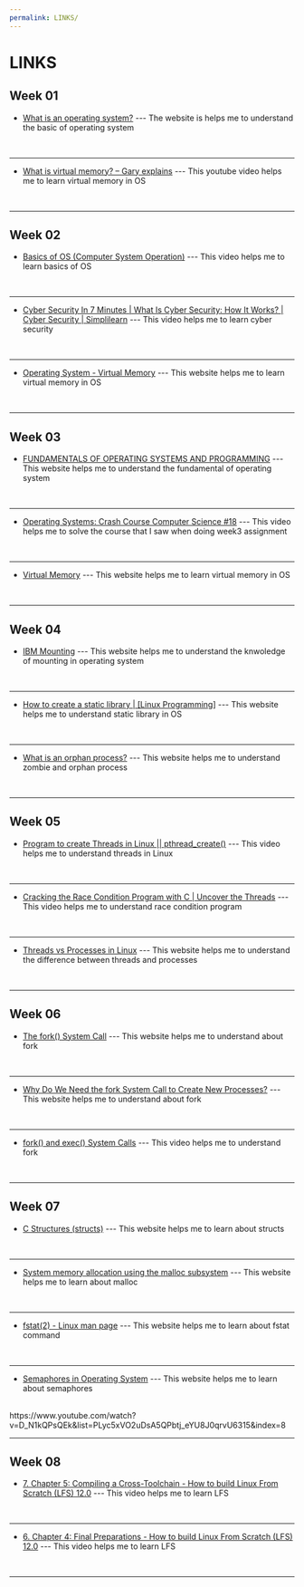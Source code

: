 ```yaml
---
permalink: LINKS/
---
```


# LINKS

## Week 01
* [What is an operating system?](https://edu.gcfglobal.org/en/computerbasics/understanding-operating-systems/1/#) ---
The website is helps me to understand the basic of operating system
<br>
<hr>

* [What is virtual memory? – Gary explains](https://www.youtube.com/watch?v=2quKyPnUShQ) --- This youtube video helps me to learn virtual memory in OS
<br>
<hr>

## Week 02
* [Basics of OS (Computer System Operation)](https://www.youtube.com/watch?v=VjPgYcQqqN0) --- This video helps me to learn basics of OS
<br>
<hr>

* [Cyber Security In 7 Minutes | What Is Cyber Security: How It Works? | Cyber Security | Simplilearn](https://www.youtube.com/watch?v=inWWhr5tnEA) --- This video helps me to learn cyber security
<br>
<hr>

* [Operating System - Virtual Memory](https://www.tutorialspoint.com/operating_system/os_virtual_memory.htm) --- This website helps me to learn virtual memory in OS
<br>
<hr>

## Week 03
* [FUNDAMENTALS OF OPERATING SYSTEMS AND PROGRAMMING](https://www.mit.edu.au/study-with-us/units/MN404/MN404%20-%20Fundamentals%20of%20Operating%20Systems%20and%20Programming) --- This website helps me to understand the fundamental of operating system
<br>
<hr>

* [Operating Systems: Crash Course Computer Science #18](https://www.youtube.com/watch?v=26QPDBe-NB8) --- This video helps me to solve the course that I saw when doing week3 assignment
<br>
<hr>

* [Virtual Memory](https://www.techtarget.com/searchstorage/definition/virtual-memory) --- This website helps me to learn virtual memory in OS
<br>
<hr>

## Week 04
* [IBM Mounting](https://www.ibm.com/docs/sr/aix/7.1?topic=systems-mounting) --- This website helps me to understand the knwoledge of mounting in operating system
<br>
<hr>

* [How to create a static library | [Linux Programming]](https://www.youtube.com/watch?v=3RmIVDgPmGk) --- This website helps me to understand static library in OS
<br>
<hr>

* [What is an orphan process?](https://www.codingninjas.com/studio/library/zombie-and-orphan-process-in-os) --- This website helps me to understand zombie and orphan process
<br>
<hr>

## Week 05
* [Program to create Threads in Linux || pthread_create()](https://www.youtube.com/watch?v=Ga9uegju0EQ&list=PLlr7wO747mNp5nn0hteJFnt1rpdx6GG-_&index=12) --- This video helps me to understand threads in Linux
<br>
<hr>

* [Cracking the Race Condition Program with C | Uncover the Threads](https://www.youtube.com/watch?v=dIkmqS2wAFE&list=PLlr7wO747mNp5nn0hteJFnt1rpdx6GG-_&index=14) --- This video helps me to understand race condition program
<br>
<hr>

* [Threads vs Processes in Linux](https://www.scaler.com/topics/linux-thread/) --- This website helps me to understand the difference between threads and processes
<br>
<hr>

## Week 06
* [The fork() System Call](https://www.csl.mtu.edu/cs4411.ck/www/NOTES/process/fork/create.html) --- This website helps me to understand about fork
<br>
<hr>

* [Why Do We Need the fork System Call to Create New Processes?](https://www.baeldung.com/linux/fork-child-process) --- This website helps me to understand about fork
<br>
<hr>

* [fork() and exec() System Calls](https://youtube.com/watch?v=IFEFVXvjiHY) --- This video helps me to understand fork
<br>
<hr>

## Week 07
* [C Structures (structs)](https://www.w3schools.com/c/c_structs.php) --- This website helps me to learn about structs
<br>
<hr>

* [System memory allocation using the malloc subsystem](https://www.ibm.com/docs/en/aix/7.1?topic=concepts-system-memory-allocation-using-malloc-subsystem) --- This website helps me to learn about malloc
<br>
<hr>

* [fstat(2) - Linux man page](https://linux.die.net/man/2/fstat) --- This website helps me to learn about fstat command
<br>
<hr>

* [Semaphores in Operating System](https://byjus.com/gate/semaphores-in-operating-system-notes/) --- This website helps me to learn about semaphores
<br>
https://www.youtube.com/watch?v=D_N1kQPsQEk&list=PLyc5xVO2uDsA5QPbtj_eYU8J0qrvU6315&index=8<hr>

## Week 08
* [7. Chapter 5: Compiling a Cross-Toolchain - How to build Linux From Scratch (LFS) 12.0](https://www.youtube.com/watch?v=uggsnHSELos&list=PLyc5xVO2uDsA5QPbtj_eYU8J0qrvU6315&index=7) --- This video helps me to learn LFS
<br>
<hr>

* [6. Chapter 4: Final Preparations - How to build Linux From Scratch (LFS) 12.0](https://www.youtube.com/watch?v=Z5ijC_b2U4o&list=PLyc5xVO2uDsA5QPbtj_eYU8J0qrvU6315&index=6) --- This video helps me to learn LFS
<br>
<hr>

